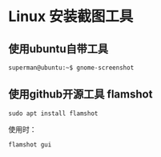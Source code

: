 # Linux 安装截图工具

## 使用ubuntu自带工具

```shell
superman@ubuntu:~$ gnome-screenshot
```

## 使用github开源工具 flamshot

```shell
sudo apt install flamshot
```

使用时：

```shell
flamshot gui
```
